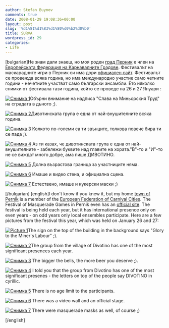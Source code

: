 ```yaml
---
author: Stefan Buynov
comments: true
date: 2008-01-29 19:08:36+00:00
layout: post
slug: '%d1%81%d1%83%d1%80%d0%b2%d0%b0'
title: SURVA
wordpress_id: 29
categories:
- Life
---
```


[bulgarian]Не знам дали знаеш, но моя роден [град Перник](http://pernik.info/) е член на [Европейската Федерация на Карнавалните Градове](http://www.carnivalcities.com/). Фестивалът на маскарадните игри в Перник си има дори [официален сайт](http://www.surva.org/). Фестивалът се провежда всяка година, но има международно участие само четните години - нечетните участват само български ансамбли. Ето няколко снимки от фестивала тази година, който се проведе на 26 и 27 Януари :<!-- more -->

[![Снимка 1](/images/2008/01/dsc00826_small.jpg)](/images/2008/01/dsc00826_small.jpg)Обърни внимание на надписа "Слава на Миньорския Труд" на сградата в дъното ;).

[![Снимка 2](/images/2008/01/dsc00827_small.jpg)](/images/2008/01/dsc00827_small.jpg)Дивотинската група е една от най-внушителните всяка година.

[![Снимка 3](/images/2008/01/dsc00830_small.jpg)](/images/2008/01/dsc00830_small.jpg) Колкото по-големи са ти звънците, толкова повече бира ти се пада ;).

[![Снимка 4](/images/2008/01/dsc00831_small.jpg)](/images/2008/01/dsc00831_small.jpg) Аз ти казах, че дивотинската група е една от най-внушителните - забележи буквите над главите на хората."В"-то и "И"-то не се виждат много добре, ама пише ДИВОТИНО.

[![Снимка 5](/images/2008/01/dsc00836_small.jpg)](/images/2008/01/dsc00836_small.jpg) Долна възрастова граница за участниците няма.

[![Снимка 6](/images/2008/01/dsc00843_small.jpg)](/images/2008/01/dsc00843_small.jpg) Имаше и видео стена, и официална сцена.

[![Снимка 7](/images/2008/01/dsc00845_small.jpg)](/images/2008/01/dsc00845_small.jpg) Естествено, имаше и кукерски маски ;)

[/bulgarian]
[english]I don't know if you knew it, but my home [town of Pernik](http://pernik.info/) is a member of the [European Federation of Carnival Cities](http://www.carnivalcities.com/). The Festival of Masquerade Games in Pernik even has an [official site](http://www.surva.org/). The festival is being held each year, but it has international presence only on even years - on odd years only local ensembles participate. Here are a few pictures from the festival this year, which was held on January 26 and 27:<!-- more -->

[![Picture 1](/images/2008/01/dsc00826_small.jpg)](/images/2008/01/dsc00826_small.jpg)The sign on the top of the building in the background says "Glory to the Miner's Labour" ;).

[![Снимка 2](/images/2008/01/dsc00827_small.jpg)](/images/2008/01/dsc00827_small.jpg)The group from the village of Divotino has one of the most significant presences each year.

[![Снимка 3](/images/2008/01/dsc00830_small.jpg)](/images/2008/01/dsc00830_small.jpg) The bigger the bells, the more beer you deserve ;).

[![Снимка 4](/images/2008/01/dsc00831_small.jpg)](/images/2008/01/dsc00831_small.jpg) I told you that the group from Divotino has one of the most significant presenes - the letters on top of the people say DIVOTINO in cyrillic.

[![Снимка 5](/images/2008/01/dsc00836_small.jpg)](/images/2008/01/dsc00836_small.jpg) There is no age limit to the participants.

[![Снимка 6](/images/2008/01/dsc00843_small.jpg)](/images/2008/01/dsc00843_small.jpg) There was a video wall and an official stage.

[![Снимка 7](/images/2008/01/dsc00845_small.jpg)](/images/2008/01/dsc00845_small.jpg) There were masquerade masks as well, of course ;)

[/english]
